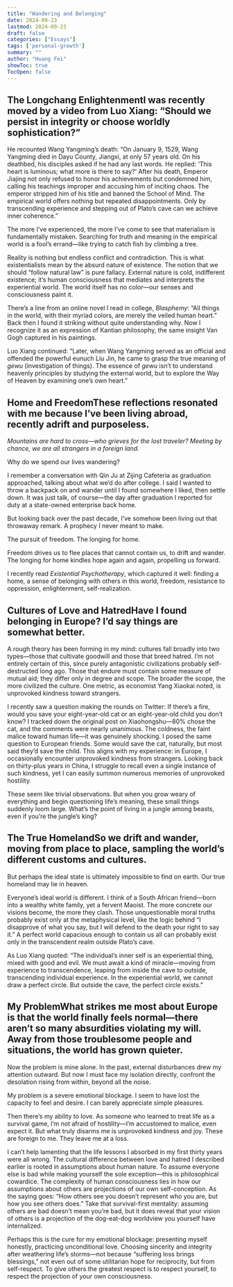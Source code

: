 ```yaml
---
title: "Wandering and Belonging"
date: 2024-09-23
lastmod: 2024-09-23
draft: false
categories: ["Essays"]
tags: ['personal-growth']
summary: ""
author: "Huang Fei"
showToc: true
TocOpen: false
---
```


## **The Longchang Enlightenment**I was recently moved by a video from Luo Xiang: “Should we persist in integrity or choose worldly sophistication?”

He recounted Wang Yangming’s death: “On January 9, 1529, Wang Yangming died in Dayu County, Jiangxi, at only 57 years old. On his deathbed, his disciples asked if he had any last words. He replied: ‘This heart is luminous; what more is there to say?’ After his death, Emperor Jiajing not only refused to honor his achievements but condemned him, calling his teachings improper and accusing him of inciting chaos. The emperor stripped him of his title and banned the School of Mind. The empirical world offers nothing but repeated disappointments. Only by transcending experience and stepping out of Plato’s cave can we achieve inner coherence.”

The more I’ve experienced, the more I’ve come to see that materialism is fundamentally mistaken. Searching for truth and meaning in the empirical world is a fool’s errand—like trying to catch fish by climbing a tree.

Reality is nothing but endless conflict and contradiction. This is what existentialists mean by the absurd nature of existence. The notion that we should “follow natural law” is pure fallacy. External nature is cold, indifferent existence; it’s human consciousness that mediates and interprets the experiential world. The world itself has no color—our senses and consciousness paint it.

There’s a line from an online novel I read in college, *Blasphemy*: “All things in the world, with their myriad colors, are merely the veiled human heart.” Back then I found it striking without quite understanding why. Now I recognize it as an expression of Kantian philosophy, the same insight Van Gogh captured in his paintings.

Luo Xiang continued: “Later, when Wang Yangming served as an official and offended the powerful eunuch Liu Jin, he came to grasp the true meaning of *gewu* (investigation of things). The essence of *gewu* isn’t to understand heavenly principles by studying the external world, but to explore the Way of Heaven by examining one’s own heart.”

## **Home and Freedom**These reflections resonated with me because I’ve been living abroad, recently adrift and purposeless.

*Mountains are hard to cross—who grieves for the lost traveler? Meeting by chance, we are all strangers in a foreign land.*

Why do we spend our lives wandering?

I remember a conversation with Qin Ju at Zijing Cafeteria as graduation approached, talking about what we’d do after college. I said I wanted to throw a backpack on and wander until I found somewhere I liked, then settle down. It was just talk, of course—the day after graduation I reported for duty at a state-owned enterprise back home.

But looking back over the past decade, I’ve somehow been living out that throwaway remark. A prophecy I never meant to make.

The pursuit of freedom. The longing for home.

Freedom drives us to flee places that cannot contain us, to drift and wander. The longing for home kindles hope again and again, propelling us forward.

I recently read *Existential Psychotherapy*, which captured it well: finding a home, a sense of belonging with others in this world, freedom, resistance to oppression, enlightenment, self-realization.

## **Cultures of Love and Hatred**Have I found belonging in Europe? I’d say things are somewhat better.

A rough theory has been forming in my mind: cultures fall broadly into two types—those that cultivate goodwill and those that breed hatred. I’m not entirely certain of this, since purely antagonistic civilizations probably self-destructed long ago. Those that endure must contain some measure of mutual aid; they differ only in degree and scope. The broader the scope, the more civilized the culture. One metric, as economist Yang Xiaokai noted, is unprovoked kindness toward strangers.

I recently saw a question making the rounds on Twitter: If there’s a fire, would you save your eight-year-old cat or an eight-year-old child you don’t know? I tracked down the original post on Xiaohongshu—80% chose the cat, and the comments were nearly unanimous. The coldness, the faint malice toward human life—it was genuinely shocking. I posed the same question to European friends. Some would save the cat, naturally, but most said they’d save the child. This aligns with my experience: in Europe, I occasionally encounter unprovoked kindness from strangers. Looking back on thirty-plus years in China, I struggle to recall even a single instance of such kindness, yet I can easily summon numerous memories of unprovoked hostility.

These seem like trivial observations. But when you grow weary of everything and begin questioning life’s meaning, these small things suddenly loom large. What’s the point of living in a jungle among beasts, even if you’re the jungle’s king?

## **The True Homeland**So we drift and wander, moving from place to place, sampling the world’s different customs and cultures.

But perhaps the ideal state is ultimately impossible to find on earth. Our true homeland may lie in heaven.

Everyone’s ideal world is different. I think of a South African friend—born into a wealthy white family, yet a fervent Maoist. The more concrete our visions become, the more they clash. Those unquestionable moral truths probably exist only at the metaphysical level, like the logic behind “I disapprove of what you say, but I will defend to the death your right to say it.” A perfect world capacious enough to contain us all can probably exist only in the transcendent realm outside Plato’s cave.

As Luo Xiang quoted: “The individual’s inner self is an experiential thing, mixed with good and evil. We must await a kind of miracle—moving from experience to transcendence, leaping from inside the cave to outside, transcending individual experience. In the experiential world, we cannot draw a perfect circle. But outside the cave, the perfect circle exists.”

## **My Problem**What strikes me most about Europe is that the world finally feels normal—there aren’t so many absurdities violating my will. Away from those troublesome people and situations, the world has grown quieter.

Now the problem is mine alone. In the past, external disturbances drew my attention outward. But now I must face my isolation directly, confront the desolation rising from within, beyond all the noise.

My problem is a severe emotional blockage. I seem to have lost the capacity to feel and desire. I can barely appreciate simple pleasures.

Then there’s my ability to love. As someone who learned to treat life as a survival game, I’m not afraid of hostility—I’m accustomed to malice, even expect it. But what truly disarms me is unprovoked kindness and joy. These are foreign to me. They leave me at a loss.

I can’t help lamenting that the life lessons I absorbed in my first thirty years were all wrong. The cultural difference between love and hatred I described earlier is rooted in assumptions about human nature. To assume everyone else is bad while making yourself the sole exception—this is philosophical cowardice. The complexity of human consciousness lies in how our assumptions about others are projections of our own self-conception. As the saying goes: “How others see you doesn’t represent who you are, but how you see others does.” Take that survival-first mentality: assuming others are bad doesn’t mean you’re bad, but it does reveal that your vision of others is a projection of the dog-eat-dog worldview you yourself have internalized.

Perhaps this is the cure for my emotional blockage: presenting myself honestly, practicing unconditional love. Choosing sincerity and integrity after weathering life’s storms—not because “suffering loss brings blessings,” not even out of some utilitarian hope for reciprocity, but from self-respect. To give others the greatest respect is to respect yourself, to respect the projection of your own consciousness.

